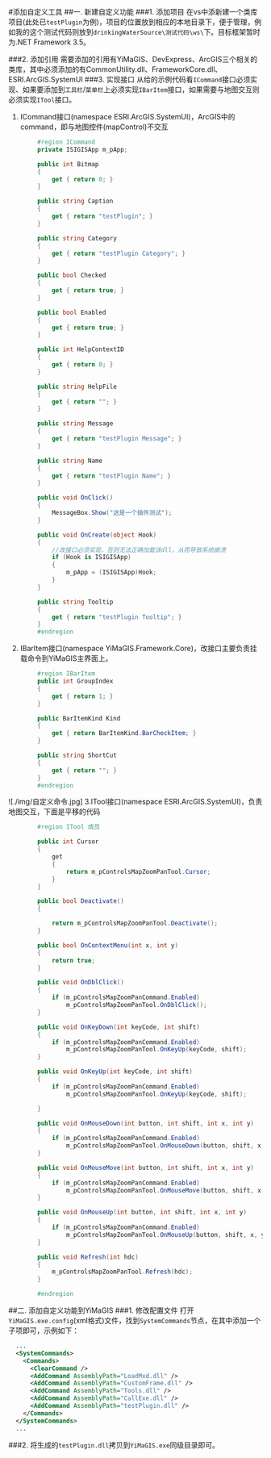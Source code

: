 #添加自定义工具
##一. 新建自定义功能
###1. 添加项目
在vs中添新建一个类库项目(此处已`testPlugin`为例)，项目的位置放到相应的本地目录下，便于管理，例如我的这个测试代码则放到`drinkingWaterSource\测试代码\ws\`下。目标框架暂时为.NET Framework 3.5。

###2. 添加引用
需要添加的引用有YiMaGIS、DevExpress、ArcGIS三个相关的类库，其中必须添加的有CommonUtility.dll、FrameworkCore.dll、ESRI.ArcGIS.SystemUI
###3. 实现接口
从给的示例代码看`ICommand`接口必须实现、如果要添加到`工具栏`/`菜单栏`上必须实现`IBarItem`接口，如果需要与地图交互则必须实现`ITool`接口。
1. ICommand接口(namespace ESRI.ArcGIS.SystemUI)，ArcGIS中的command，即与地图控件(mapControl)不交互
```C#
        #region ICommand
        private ISIGISApp m_pApp;

        public int Bitmap
        {
            get { return 0; }
        }

        public string Caption
        {
            get { return "testPlugin"; }
        }

        public string Category
        {
            get { return "testPlugin Category"; }
        }

        public bool Checked
        {
            get { return true; }
        }

        public bool Enabled
        {
            get { return true; }
        }

        public int HelpContextID
        {
            get { return 0; }
        }

        public string HelpFile
        {
            get { return ""; }
        }

        public string Message
        {
            get { return "testPlugin Message"; }
        }

        public string Name
        {
            get { return "testPlugin Name"; }
        }

        public void OnClick()
        {
            MessageBox.Show("这是一个插件测试");
        }

        public void OnCreate(object Hook)
        {
            //改接口必须实现，否则无法正确加载该dll，从而导致系统崩溃
            if (Hook is ISIGISApp)
            {
                m_pApp = (ISIGISApp)Hook;
            }
        }

        public string Tooltip
        {
            get { return "testPlugin Tooltip"; }
        }
        #endregion
```
2. IBarItem接口(namespace YiMaGIS.Framework.Core)，改接口主要负责挂载命令到YiMaGIS主界面上。
```C#
        #region IBarItem
        public int GroupIndex
        {
            get { return 1; }
        }

        public BarItemKind Kind
        {
            get { return BarItemKind.BarCheckItem; }
        }

        public string ShortCut
        {
            get { return ""; }
        }
        #endregion
```
![./img/自定义命令.jpg]
3.ITool接口(namespace ESRI.ArcGIS.SystemUI)，负责地图交互，下面是平移的代码
```C#
        #region ITool 成员

        public int Cursor
        {
            get
            {
                return m_pControlsMapZoomPanTool.Cursor;
            }
        }

        public bool Deactivate()
        {

            return m_pControlsMapZoomPanTool.Deactivate();
        }

        public bool OnContextMenu(int x, int y)
        {
            return true;
        }

        public void OnDblClick()
        {
            if (m_pControlsMapZoomPanCommand.Enabled)
                m_pControlsMapZoomPanTool.OnDblClick();
        }

        public void OnKeyDown(int keyCode, int shift)
        {
            if (m_pControlsMapZoomPanCommand.Enabled)
                m_pControlsMapZoomPanTool.OnKeyUp(keyCode, shift);
        }

        public void OnKeyUp(int keyCode, int shift)
        {
            if (m_pControlsMapZoomPanCommand.Enabled)
                m_pControlsMapZoomPanTool.OnKeyUp(keyCode, shift);

        }

        public void OnMouseDown(int button, int shift, int x, int y)
        {
            if (m_pControlsMapZoomPanCommand.Enabled)
                m_pControlsMapZoomPanTool.OnMouseDown(button, shift, x, y);
        }

        public void OnMouseMove(int button, int shift, int x, int y)
        {
            if (m_pControlsMapZoomPanCommand.Enabled)
                m_pControlsMapZoomPanTool.OnMouseMove(button, shift, x, y);
        }

        public void OnMouseUp(int button, int shift, int x, int y)
        {
            if (m_pControlsMapZoomPanCommand.Enabled)
                m_pControlsMapZoomPanTool.OnMouseUp(button, shift, x, y);
        }

        public void Refresh(int hdc)
        {
            m_pControlsMapZoomPanTool.Refresh(hdc);
        }

        #endregion
```
##二. 添加自定义功能到YiMaGIS
###1. 修改配置文件
打开`YiMaGIS.exe.config`(xml格式)文件，找到`SystemCommands`节点，在其中添加一个子项即可，示例如下：
```xml
  ...
  <SystemCommands>
    <Commands>
      <ClearCommand />
      <AddCommand AssemblyPath="LoadMxd.dll" />
      <AddCommand AssemblyPath="CustomFrame.dll" />
      <AddCommand AssemblyPath="Tools.dll" />
      <AddCommand AssemblyPath="CallExe.dll" />
      <AddCommand AssemblyPath="testPlugin.dll" />
    </Commands>
  </SystemCommands>
  ...
```
###2. 将生成的`testPlugin.dll`拷贝到`YiMaGIS.exe`同级目录即可。